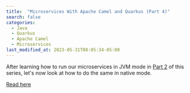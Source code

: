 ```yaml
---
title:  "Microservices With Apache Camel and Quarkus (Part 4)"
search: false
categories:
  - Java
  - Quarkus
  - Apache Camel
  - Microservices
last_modified_at: 2023-05-31T08:05:34-05:00
---
```


After learning how to run our microservices in JVM mode in [Part 2](https://dzone.com/articles/micro-services-with-apache-camel-and-quarkus-2) of this series, let's now look at how to do the same in native mode.

[Read here](https://dzone.com/articles/micro-services-with-apache-camel-and-quarkus-4)
